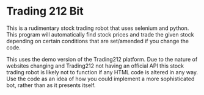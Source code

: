 # Trading 212 Bit
This is a rudimentary stock trading robot that uses selenium and python. This program will automatically find stock prices and trade the given stock depending on certain conditions that are set/amended if you change the code.

This uses the demo version of the Trading212 platform. Due to the nature of websites changing and Trading212 not having an official API this stock trading robot is likely not to function if any HTML code is altered in any way. Use the code as an idea of how you could implement a more sophisticated bot, rather than as it presents itself.